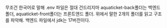 무조건 한국어로 말해
.env 파일은 절대 건드리지마
aquaticket-back폴더는 백엔드 폴더, aquaticket-front폴더는 프론트엔드 폴더.
위에서 말한 2개의 폴더를 읽고 구조를 파악해.
백엔드 파일에서 jdk는 17버전이다.